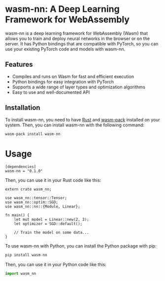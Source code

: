 
# wasm-nn: A Deep Learning Framework for WebAssembly

wasm-nn is a deep learning framework for WebAssembly (Wasm) that allows you to train and deploy neural networks in the browser or on the server. It has Python bindings that are compatible with PyTorch, so you can use your existing PyTorch code and models with wasm-nn.

## Features

- Compiles and runs on Wasm for fast and efficient execution
- Python bindings for easy integration with PyTorch
- Supports a wide range of layer types and optimization algorithms
- Easy to use and well-documented API

## Installation

To install wasm-nn, you need to have [Rust](https://www.rust-lang.org/) and [wasm-pack](https://rustwasm.github.io/wasm-pack/) installed on your system. Then, you can install wasm-nn with the following command:

```bash
wasm-pack install wasm-nn
```

# Usage

```
[dependencies]
wasm-nn = "0.1.0"
```

Then, you can use it in your Rust code like this:

```
extern crate wasm_nn;

use wasm_nn::tensor::Tensor;
use wasm_nn::optim::SGD;
use wasm_nn::nn::{Module, Linear};

fn main() {
    let mut model = Linear::new(2, 3);
    let optimizer = SGD::default();

    // Train the model on some data...
}
```

To use wasm-nn with Python, you can install the Python package with pip:

```python
pip install wasm-nn
```
Then, you can use it in your Python code like this:

```python
import wasm_nn